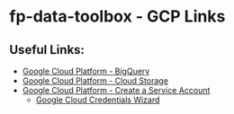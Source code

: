 # fp-data-toolbox - GCP Links

## Useful Links:

- [Google Cloud Platform - BigQuery](https://cloud.google.com/bigquery/)
- [Google Cloud Platform - Cloud Storage](https://cloud.google.com/storage/)
- [Google Cloud Platform - Create a Service Account](https://developers.google.com/workspace/guides/create-credentials#create_a_service_account)
    - [Google Cloud Credentials Wizard](https://console.cloud.google.com/apis/credentials/wizard)